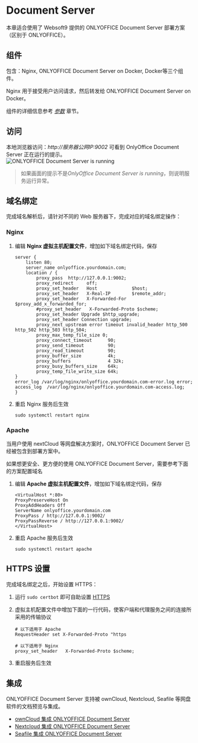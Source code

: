 # Document Server

本章适合使用了 Websoft9 提供的 ONLYOFFICE Document Server 部署方案（区别于 ONLYOFFICE）。

## 组件

包含：Nginx, ONLYOFFICE Document Server on Docker, Docker等三个组件。  

Nginx 用于接受用户访问请求，然后转发给 ONLYOFFICE Document Server on Docker。  

组件的详细信息参考 [*参数*](/zh/stack-components.md) 章节。

## 访问

本地浏览器访问：*http://服务器公网IP:9002* 可看到 OnlyOffice Document Server 正在运行的提示。  
![ONLYOFFICE Document Server is running](https://libs.websoft9.com/Websoft9/DocsPicture/zh/onlyoffice/onlyoffice-dkisrunning-websoft9.png)

> 如果画面的提示不是*OnlyOffice Document Server is running*，则说明服务运行异常。

## 域名绑定

完成域名解析后，请针对不同的 Web 服务器下，完成对应的域名绑定操作：

### Nginx

1. 编辑 **Nginx 虚拟主机配置文件**，增加如下域名绑定代码，保存
    ```
    server {
        listen 80;
        server_name onlyoffice.yourdomain.com;
        location / {
            proxy_pass  http://127.0.0.1:9002;
            proxy_redirect     off;
            proxy_set_header   Host             $host;
            proxy_set_header   X-Real-IP        $remote_addr;
            proxy_set_header   X-Forwarded-For  $proxy_add_x_forwarded_for;
            #proxy_set_header   X-Forwarded-Proto $scheme;
            proxy_set_header Upgrade $http_upgrade;
            proxy_set_header Connection upgrade;
            proxy_next_upstream error timeout invalid_header http_500 http_502 http_503 http_504;
            proxy_max_temp_file_size 0;
            proxy_connect_timeout      90;
            proxy_send_timeout         90;
            proxy_read_timeout         90;
            proxy_buffer_size          4k;
            proxy_buffers              4 32k;
            proxy_busy_buffers_size    64k;
            proxy_temp_file_write_size 64k;
    }
    error_log /var/log/nginx/onlyoffice.yourdomain.com-error.log error;
    access_log  /var/log/nginx/onlyoffice.yourdomain.com-access.log;
    }
    ```
2. 重启 Nginx 服务后生效
   ```
   sudo systemctl restart nginx
   ```

### Apache

当用户使用 nextCloud 等网盘解决方案时，ONLYOFFICE Document Server 已经被包含到部署方案中。  

如果想更安全、更方便的使用 ONLYOFFICE Document Server，需要参考下面的方案配置域名

1. 编辑 **Apache 虚拟主机配置文件**，增加如下域名绑定代码，保存
    ```
    <VirtualHost *:80>
    ProxyPreserveHost On
    ProxyAddHeaders Off
    ServerName onlyoffice.yourdomain.com
    ProxyPass / http://127.0.0.1:9002/
    ProxyPassReverse / http://127.0.0.1:9002/
    </VirtualHost>
    ```
2. 重启 Apache 服务后生效
   ```
   sudo systemctl restart apache
   ```

## HTTPS 设置

完成域名绑定之后，开始设置 HTTPS：

1. 运行 `sudo certbot` 即可自助设置 [HTTPS](/zh/solution-https.md)

2. 虚拟主机配置文件中增加下面的一行代码，使客户端和代理服务之间的连接所采用的传输协议
   ```
   # 以下适用于 Apache
   RequestHeader set X-Forwarded-Proto "https

   # 以下适用于 Nginx
   proxy_set_header   X-Forwarded-Proto $scheme;
   ```

3. 重启服务后生效

## 集成

ONLYOFFICE Document Server 支持被 ownCloud, Nextcloud, Seafile 等网盘软件的文档预览与集成。

* [ownCloud 集成 ONLYOFFICE Document Server](http://support.websoft9.com/docs/owncloud/zh/solution-more.html#owncloud-文件预览与编辑)
* [Nextcloud 集成 ONLYOFFICE Document Server](http://support.websoft9.com/docs/nextcloud/zh/solution-more.html#nextcloud-文件预览与编辑)
* [Seafile 集成 ONLYOFFICE Document Server](https://support.websoft9.com/docs/seafile/zh/solution-office.html)
